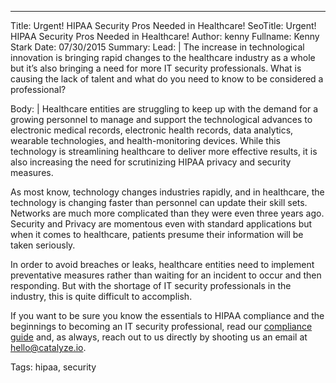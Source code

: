 ---
Title: Urgent! HIPAA Security Pros Needed in Healthcare!
SeoTitle: Urgent! HIPAA Security Pros Needed in Healthcare!
Author: kenny
Fullname: Kenny Stark
Date: 07/30/2015
Summary: 
Lead: |
The increase in technological innovation is bringing rapid changes to the healthcare industry as a whole but it’s also bringing a need for more IT security professionals. What is causing the lack of talent and what do you need to know to be considered a professional?

Body: |
Healthcare entities are struggling to keep up with the demand for a growing personnel to manage and support the technological advances to electronic medical records, electronic health records, data analytics, wearable technologies, and health-monitoring devices. While this technology is streamlining healthcare to deliver more effective results, it is also increasing the need for scrutinizing HIPAA privacy and security measures.

As most know, technology changes industries rapidly, and in healthcare, the technology is changing faster than personnel can update their skill sets. Networks are much more complicated than they were even three years ago. Security and Privacy are momentous even with standard applications but when it comes to healthcare, patients presume their information will be taken seriously.

In order to avoid breaches or leaks, healthcare entities need to implement preventative measures rather than waiting for an incident to occur and then responding. But with the shortage of IT security professionals in the industry, this is quite difficult to accomplish.

If you want to be sure you know the essentials to HIPAA compliance and the beginnings to becoming an IT security professional, read our [compliance guide](https://catalyze.io/hipaa-compliance/) and, as always, reach out to us directly by shooting us an email at [hello@catalyze.io](hello@catalyze.io).

Tags: hipaa, security